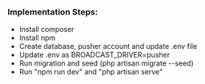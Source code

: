 <h3>Implementation Steps:</h3>
<ul>
    <li>Install composer</li>
    <li>Install npm</li>
    <li>Create database, pusher account and update .env file</li>
    <li>Update .env as BROADCAST_DRIVER=pusher</li>
    <li>Run migration and seed (php artisan migrate --seed)</li>
    <li>Run "npm run dev" and "php artisan serve"</li>
</ul>
